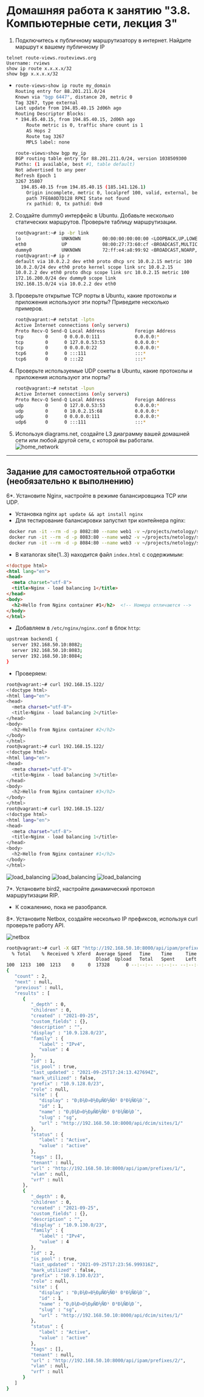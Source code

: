 # Домашняя работа к занятию "3.8. Компьютерные сети, лекция 3"

1. Подключитесь к публичному маршрутизатору в интернет. Найдите маршрут к вашему публичному IP
```
telnet route-views.routeviews.org
Username: rviews
show ip route x.x.x.x/32
show bgp x.x.x.x/32
```
* ```bash
  route-views>show ip route my_domain
  Routing entry for 88.201.211.0/24
  Known via "bgp 6447", distance 20, metric 0
  Tag 3267, type external
  Last update from 194.85.40.15 2d06h ago
  Routing Descriptor Blocks:
  * 194.85.40.15, from 194.85.40.15, 2d06h ago
      Route metric is 0, traffic share count is 1
      AS Hops 2
      Route tag 3267
      MPLS label: none
  
  route-views>show bgp my_ip
  BGP routing table entry for 88.201.211.0/24, version 1038509300
  Paths: (1 available, best #1, table default)
  Not advertised to any peer
  Refresh Epoch 1
  3267 35807
    194.85.40.15 from 194.85.40.15 (185.141.126.1)
      Origin incomplete, metric 0, localpref 100, valid, external, best
      path 7FE0A0D7D128 RPKI State not found
      rx pathid: 0, tx pathid: 0x0
  ```
2. Создайте dummy0 интерфейс в Ubuntu. Добавьте несколько статических маршрутов. Проверьте таблицу маршрутизации.
   ```bash
   root@vagrant:~# ip -br link
   lo               UNKNOWN        00:00:00:00:00:00 <LOOPBACK,UP,LOWER_UP>
   eth0             UP             08:00:27:73:60:cf <BROADCAST,MULTICAST,UP,LOWER_UP>
   dummy0           UNKNOWN        72:ff:e4:a8:99:92 <BROADCAST,NOARP,UP,LOWER_UP>
   root@vagrant:~# ip r
   default via 10.0.2.2 dev eth0 proto dhcp src 10.0.2.15 metric 100
   10.0.2.0/24 dev eth0 proto kernel scope link src 10.0.2.15
   10.0.2.2 dev eth0 proto dhcp scope link src 10.0.2.15 metric 100
   172.16.200.0/24 dev dummy0 scope link
   192.168.15.0/24 via 10.0.2.2 dev eth0
   ```
3. Проверьте открытые TCP порты в Ubuntu, какие протоколы и приложения используют эти порты? Приведите несколько примеров.
   ```bash
   root@vagrant:~# netstat -lptn
   Active Internet connections (only servers)
   Proto Recv-Q Send-Q Local Address           Foreign Address         State       PID/Program name
   tcp        0      0 0.0.0.0:111             0.0.0.0:*               LISTEN      1/init
   tcp        0      0 127.0.0.53:53           0.0.0.0:*               LISTEN      577/systemd-resolve
   tcp        0      0 0.0.0.0:22              0.0.0.0:*               LISTEN      844/sshd: /usr/sbin
   tcp6       0      0 :::111                  :::*                    LISTEN      1/init
   tcp6       0      0 :::22                   :::*                    LISTEN      844/sshd: /usr/sbin
   ```

4. Проверьте используемые UDP сокеты в Ubuntu, какие протоколы и приложения используют эти порты?
   ```bash 
   root@vagrant:~# netstat -lpun
   Active Internet connections (only servers)
   Proto Recv-Q Send-Q Local Address           Foreign Address         State       PID/Program name
   udp        0      0 127.0.0.53:53           0.0.0.0:*                           577/systemd-resolve
   udp        0      0 10.0.2.15:68            0.0.0.0:*                           403/systemd-network
   udp        0      0 0.0.0.0:111             0.0.0.0:*                           1/init
   udp6       0      0 :::111                  :::*                                1/init
   ```

5. Используя diagrams.net, создайте L3 диаграмму вашей домашней сети или любой другой сети, с которой вы работали. 
![home_network](./scheme/home_network.png)
 ---
## Задание для самостоятельной отработки (необязательно к выполнению)

6*. Установите Nginx, настройте в режиме балансировщика TCP или UDP.
   * Установка nginx `apt update && apt install nginx`
   * Для тестирование балансировки запустил три контейнера nginx:
   ```bash
    docker run -it --rm -d -p 8082:80 --name web1 -v ~/projects/netology/site1:/usr/share/nginx/html nginx
    docker run -it --rm -d -p 8083:80 --name web2 -v ~/projects/netology/site2:/usr/share/nginx/html nginx
    docker run -it --rm -d -p 8084:80 --name web3 -v ~/projects/netology/site3:/usr/share/nginx/html nginx
   ```
   * В каталогах site{1..3} находится файл `index.html` с содержимым:
   ```html
   <!doctype html>
   <html lang="en">
   <head>
     <meta charset="utf-8">
     <title>Nginx - load balancing 1</title>
   </head>
   <body>
     <h2>Hello from Nginx container #1</h2>  <!-- Номера отличаются -->
   </body>
   </html> 
   ```
   * Добавляем в `/etc/nginx/nginx.conf` в блок `http`:
   ```bash
   upstream backend1 {
     server 192.168.50.10:8082;
     server 192.168.50.10:8083;
     server 192.168.50.10:8084;
   }
   ```
   * Проверяем:
   ```BASH
  root@vagrant:~# curl 192.168.15.122/
   <!doctype html>
   <html lang="en">
   <head>
     <meta charset="utf-8">
     <title>Nginx - load balancing 2</title>
   </head>
   <body>
     <h2>Hello from Nginx container #2</h2>
   </body>
   </html>
   root@vagrant:~# curl 192.168.15.122/
   <!doctype html>
   <html lang="en">
   <head>
     <meta charset="utf-8">
     <title>Nginx - load balancing 3</title>
   </head>
   <body>
     <h2>Hello from Nginx container #3</h2>
   </body>
   </html>
   root@vagrant:~# curl 192.168.15.122/
   <!doctype html>
   <html lang="en">
   <head>
     <meta charset="utf-8">
     <title>Nginx - load balancing 1</title>
   </head>
   <body>
     <h2>Hello from Nginx container #1</h2>
   </body>
   </html> 
   ```
![load_balancing](./screenshots/sysadm_net_8_1.png)
![load_balancing](./screenshots/sysadm_net_8_2.png)
![load_balancing](./screenshots/sysadm_net_8_3.png)<br>

7*. Установите bird2, настройте динамический протокол маршрутизации RIP.
   * К сожалению, пока не разобрался.

8*. Установите Netbox, создайте несколько IP префиксов, используя curl проверьте работу API.

![netbox](./screenshots/netbox_prefix.png)<br>

```bash
root@vagrant:~# curl -X GET "http://192.168.50.10:8000/api/ipam/prefixes/" -H  "accept: application/json" -H  "Authorization: Token 0123456789abcdef0123456789abcdef01234567" | json_pp
  % Total    % Received % Xferd  Average Speed   Time    Time     Time  Current
                                 Dload  Upload   Total   Spent    Left  Speed
100  1213  100  1213    0     0  17328      0 --:--:-- --:--:-- --:--:-- 17084
{
   "count" : 2,
   "next" : null,
   "previous" : null,
   "results" : [
      {
         "_depth" : 0,
         "children" : 0,
         "created" : "2021-09-25",
         "custom_fields" : {},
         "description" : "",
         "display" : "10.9.128.0/23",
         "family" : {
            "label" : "IPv4",
            "value" : 4
         },
         "id" : 1,
         "is_pool" : true,
         "last_updated" : "2021-09-25T17:24:13.427694Z",
         "mark_utilized" : false,
         "prefix" : "10.9.128.0/23",
         "role" : null,
         "site" : {
            "display" : "Ð¡Ð¾Ð»Ð½ÐµÑÐ½ÑÐ¹ Ð³Ð¾ÑÐ¾Ð´",
            "id" : 1,
            "name" : "Ð¡Ð¾Ð»Ð½ÐµÑÐ½ÑÐ¹ Ð³Ð¾ÑÐ¾Ð´",
            "slug" : "sg",
            "url" : "http://192.168.50.10:8000/api/dcim/sites/1/"
         },
         "status" : {
            "label" : "Active",
            "value" : "active"
         },
         "tags" : [],
         "tenant" : null,
         "url" : "http://192.168.50.10:8000/api/ipam/prefixes/1/",
         "vlan" : null,
         "vrf" : null
      },
      {
         "_depth" : 0,
         "children" : 0,
         "created" : "2021-09-25",
         "custom_fields" : {},
         "description" : "",
         "display" : "10.9.130.0/23",
         "family" : {
            "label" : "IPv4",
            "value" : 4
         },
         "id" : 2,
         "is_pool" : true,
         "last_updated" : "2021-09-25T17:23:56.999316Z",
         "mark_utilized" : false,
         "prefix" : "10.9.130.0/23",
         "role" : null,
         "site" : {
            "display" : "Ð¡Ð¾Ð»Ð½ÐµÑÐ½ÑÐ¹ Ð³Ð¾ÑÐ¾Ð´",
            "id" : 1,
            "name" : "Ð¡Ð¾Ð»Ð½ÐµÑÐ½ÑÐ¹ Ð³Ð¾ÑÐ¾Ð´",
            "slug" : "sg",
            "url" : "http://192.168.50.10:8000/api/dcim/sites/1/"
         },
         "status" : {
            "label" : "Active",
            "value" : "active"
         },
         "tags" : [],
         "tenant" : null,
         "url" : "http://192.168.50.10:8000/api/ipam/prefixes/2/",
         "vlan" : null,
         "vrf" : null
      }
   ]
}

```
